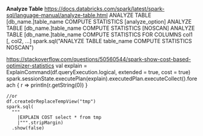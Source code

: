
**Analyze Table**
https://docs.databricks.com/spark/latest/spark-sql/language-manual/analyze-table.html
ANALYZE TABLE [db_name.]table_name COMPUTE STATISTICS [analyze_option]
ANALYZE TABLE [db_name.]table_name COMPUTE STATISTICS [NOSCAN]
ANALYZE TABLE [db_name.]table_name COMPUTE STATISTICS FOR COLUMNS col1 [, col2, ...]
spark.sql("ANALYZE TABLE table_name COMPUTE STATISTICS NOSCAN")

https://stackoverflow.com/questions/50560544/spark-show-cost-based-optimizer-statistics
val explain = ExplainCommand(df.queryExecution.logical, extended = true, cost = true)
    spark.sessionState.executePlan(explain).executedPlan.executeCollect().foreach {
      r => println(r.getString(0))
    }

    //or
    df.createOrReplaceTempView("tmp")
    spark.sql(
      """
        |EXPLAIN COST select * from tmp
        |""".stripMargin)
      .show(false)

